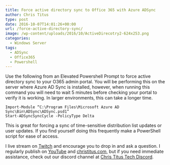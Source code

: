 ```yaml
---
title: Force active directory sync to Office 365 with Azure ADSync
author: Chris Titus
type: post
date: 2016-10-07T14:01:26+00:00
url: /force-active-directory-sync/
image: /wp-content/uploads/2016/10/ActiveDirecotry2-624x253.png
categories:
  - Windows Server
tags:
  - ADSync
  - Office365
  - Powershell
---
```

Use the following from an Elevated Powershell Prompt to force active directory sync to your O365 admin portal. You will be performing this on the server where Azure AD Sync is installed, however, when running this command you will need to wait 5 minutes before checking your portal to verify it is working. In larger environments, this can take a longer time.<!--more-->

```
Import-Module “C:\Program Files\Microsoft Azure AD Sync\Bin\ADSync\ADSync.psd1”
Start-ADSyncSyncCycle -PolicyType Delta
```

This is great for forcing a sync of time-sensitive distribution list updates or user updates. If you find yourself doing this frequently make a PowerShell script for ease of access.

I live stream on [Twitch][1] and encourage you to drop in and ask a question. I regularly publish on [YouTube][2] and [christitus.com][3], but if you need immediate assistance, check out our discord channel at [Chris Titus Tech Discord][4].

 [1]: https://twitch.tv/christitustech
 [2]: https://www.youtube.com/c/ChrisTitusTech
 [3]: https://www.christitus.com/
 [4]: https://www.christitus.com/discord
